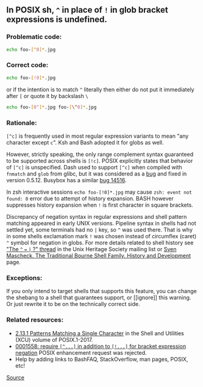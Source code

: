 ## In POSIX sh, `^` in place of `!` in glob bracket expressions is undefined.

### Problematic code:

```sh
echo foo-[^0]*.jpg
```

### Correct code:

```sh
echo foo-[!0]*.jpg
```
or if the intention is to match `^` literally then either do not put it immediately after `[` or quote it by backslash `\`
```sh
echo foo-[0^]*.jpg foo-[\^0]*.jpg
```

### Rationale:

`[^c]` is frequently used in most regular expression variants to mean "any character except `c`". Ksh and Bash adopted it for globs as well.

However, strictly speaking, the only range complement syntax guaranteed to be supported across shells is `[!c]`. POSIX explicitly states that behavior of `[^c]` is unspecified. Dash used to support `[^c]` when compiled with `fnmatch` and `glob` from glibc, but it was considered as a [bug](https://lore.kernel.org/dash/09fd70edcf08c75b4f9f2e158e3e6c0832d35d90.camel@scientia.org/t/#u) and fixed in version 0.5.12. Busybox has a similar [bug 14516](https://bugs.busybox.net/show_bug.cgi?id=14516).

In zsh interactive sessions `echo foo-[!0]*.jpg` may cause `zsh: event not found: 0` error due to attempt of history expansion. BASH however suppresses history expansion when `!` is first character in square brackets.

Discrepancy of negation syntax in regular expressions and shell pattern matching appeared in early UNIX versions. Pipeline syntax in shells had not settled yet, some terminals had no `|` key, so `^` was used there. That is why in some shells exclamation mark `!` was chosen instead of circumflex (caret) `^` symbol for negation in globs. For more details related to shell history see ["The `^` `=` `|` ?" thread](https://inbox.vuxu.org/tuhs/20030126014003.GA3818@sydney.worldwide.lemis.com/T/#u) in the Unix Heritage Society mailing list or [Sven Mascheck. The Traditional Bourne Shell Family. History and Development](https://www.in-ulm.de/~mascheck/bourne/) page.

### Exceptions:

If you only intend to target shells that supports this feature, you can change
the shebang to a shell that guarantees support, or [[ignore]] this warning.
Or just rewrite it to be on the technically correct side.

### Related resources:

* [2.13.1 Patterns Matching a Single Character](https://pubs.opengroup.org/onlinepubs/9699919799/utilities/V3_chap02.html#tag_18_13_01) in the Shell and Utilities (XCU) volume of POSIX.1-2017.
* [0001558: require `[^...]` in addition to `[!...]` for bracket expression negation](https://www.austingroupbugs.net/view.php?id=1558) POSIX enhancement request was rejected.
* Help by adding links to BashFAQ, StackOverflow, man pages, POSIX, etc!

[Source](https://github.com/koalaman/shellcheck/wiki/SC3026)


